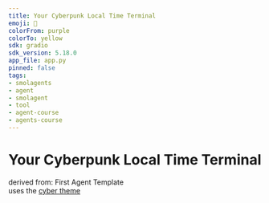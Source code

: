 ```yaml
---
title: Your Cyberpunk Local Time Terminal
emoji: 🤖
colorFrom: purple
colorTo: yellow
sdk: gradio
sdk_version: 5.18.0
app_file: app.py
pinned: false
tags:
- smolagents
- agent
- smolagent
- tool
- agent-course
- agents-course
---
```


# Your Cyberpunk Local Time Terminal
 
derived from: First Agent Template    
uses the [cyber theme](https://huggingface.co/spaces/crcdng/cyber)
